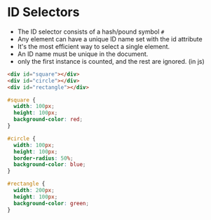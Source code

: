 # ID Selectors

- The ID selector consists of a hash/pound symbol `#`
- Any element can have a unique ID name set with the id attribute
- It's the most efficient way to select a single element.
- An ID name must be unique in the document.
- only the first instance is counted, and the rest are ignored. (in js)

```html
<div id="square"></div>
<div id="circle"></div>
<div id="rectangle"></div>
```

```css
#square {
  width: 100px;
  height: 100px;
  background-color: red;
}

#circle {
  width: 100px;
  height: 100px;
  border-radius: 50%;
  background-color: blue;
}

#rectangle {
  width: 200px;
  height: 100px;
  background-color: green;
}
```
